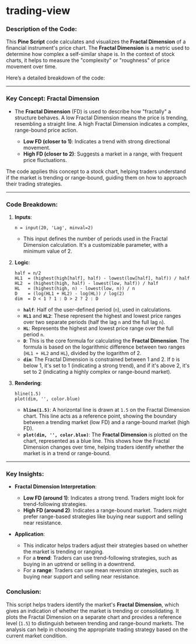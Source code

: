 # trading-view

### Description of the Code:

This **Pine Script** code calculates and visualizes the **Fractal Dimension** of a financial instrument's price chart. The **Fractal Dimension** is a metric used to determine how complex a self-similar shape is. In the context of stock charts, it helps to measure the "complexity" or "roughness" of price movement over time.

Here’s a detailed breakdown of the code:

---

### Key Concept: **Fractal Dimension**

- The **Fractal Dimension** (FD) is used to describe how "fractally" a structure behaves. A low Fractal Dimension means the price is trending, resembling a straight line. A high Fractal Dimension indicates a complex, range-bound price action.
  
  - **Low FD (closer to 1)**: Indicates a trend with strong directional movement.
  - **High FD (closer to 2)**: Suggests a market in a range, with frequent price fluctuations.

The code applies this concept to a stock chart, helping traders understand if the market is trending or range-bound, guiding them on how to approach their trading strategies.

---

### Code Breakdown:

1. **Inputs**:
   ```pinescript
   n = input(20, 'Lag', minval=2)
   ```
   - This input defines the number of periods used in the Fractal Dimension calculation. It's a customizable parameter, with a minimum value of 2.

2. **Logic**:
   ```pinescript
   half = n/2
   HL1  = (highest(high[half], half) - lowest(low[half], half)) / half
   HL2  = (highest(high, half) - lowest(low, half)) / half
   HL   = (highest(high, n) - lowest(low, n)) / n
   D    = (log(HL1 + HL2) - log(HL)) / log(2)
   dim  = D < 1 ? 1 : D > 2 ? 2 : D
   ```
   - **`half`**: Half of the user-defined period (`n`), used in calculations.
   - **`HL1`** and **`HL2`**: These represent the highest and lowest price ranges over two separate periods (half the lag `n` and the full lag `n`).
   - **`HL`**: Represents the highest and lowest price range over the full period `n`.
   - **`D`**: This is the core formula for calculating the **Fractal Dimension**. The formula is based on the logarithmic difference between two ranges (`HL1 + HL2` and `HL`), divided by the logarithm of 2.
   - **`dim`**: The Fractal Dimension is constrained between 1 and 2. If `D` is below 1, it's set to 1 (indicating a strong trend), and if it's above 2, it's set to 2 (indicating a highly complex or range-bound market).

3. **Rendering**:
   ```pinescript
   hline(1.5)
   plot(dim, '', color.blue)
   ```
   - **`hline(1.5)`**: A horizontal line is drawn at `1.5` on the Fractal Dimension chart. This line acts as a reference point, showing the boundary between a trending market (low FD) and a range-bound market (high FD).
   - **`plot(dim, '', color.blue)`**: The **Fractal Dimension** is plotted on the chart, represented as a blue line. This shows how the Fractal Dimension changes over time, helping traders identify whether the market is in a trend or range-bound.

---

### Key Insights:
- **Fractal Dimension Interpretation**:
   - **Low FD (around 1)**: Indicates a strong trend. Traders might look for trend-following strategies.
   - **High FD (around 2)**: Indicates a range-bound market. Traders might prefer range-based strategies like buying near support and selling near resistance.
   
- **Application**:
   - This indicator helps traders adjust their strategies based on whether the market is trending or ranging.
   - For a **trend**: Traders can use trend-following strategies, such as buying in an uptrend or selling in a downtrend.
   - For a **range**: Traders can use mean reversion strategies, such as buying near support and selling near resistance.

### Conclusion:

This script helps traders identify the market's **Fractal Dimension**, which gives an indication of whether the market is trending or consolidating. It plots the Fractal Dimension on a separate chart and provides a reference level (`1.5`) to distinguish between trending and range-bound markets. The analysis can help in choosing the appropriate trading strategy based on the current market condition.
